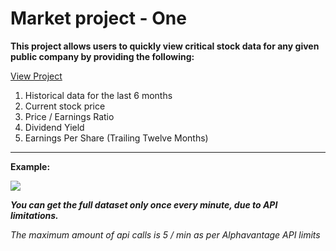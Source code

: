 # Market project - One

**This  project allows users to quickly view critical stock data for any given public company by providing the following:**

[View Project](https://dcf-01.github.io/MP-1/)	

1. Historical data for the last 6 months
2. Current stock price
3. Price / Earnings Ratio
4. Dividend Yield
5. Earnings Per Share (Trailing Twelve Months)
<hr />

**Example:**

<img src="https://i.imgur.com/bkbFCHi.png"/>

***You can get the full dataset only once every minute, due to API limitations.***

*The maximum amount of api calls is 5 / min as per Alphavantage API limits*

